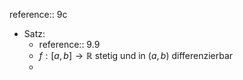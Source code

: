 reference:: 9c

- Satz:
	- reference:: 9.9
	- $f:\left\lbrack a,b\right\rbrack\rightarrow\mathbb{R}$ stetig und in $\left(a,b\right)$ differenzierbar
	-